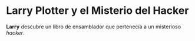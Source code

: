 # Larry Plotter y el Misterio del Hacker

**Larry** descubre un libro de ensamblador que pertenecía a un
misterioso *hacker*.
